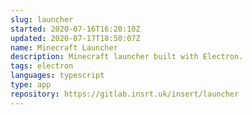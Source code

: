 ```yaml
---
slug: launcher
started: 2020-07-16T16:20:10Z
updated: 2020-07-17T18:50:07Z
name: Minecraft Launcher
description: Minecraft launcher built with Electron.
tags: electron
languages: typescript
type: app
repository: https://gitlab.insrt.uk/insert/launcher
---
```

